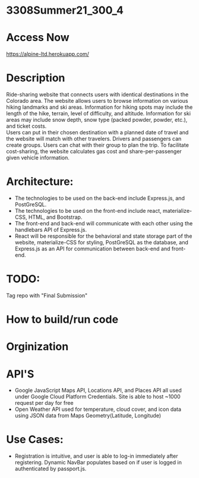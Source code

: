 # 3308Summer21_300_4

# Access Now

https://alpine-ltd.herokuapp.com/

# Description
  Ride-sharing website that connects users with identical destinations in the Colorado area. The website allows users to browse information on various hiking landmarks and ski areas.  Information for hiking spots may include the length of the hike, terrain, level of difficulty, and altitude. Information for ski areas may include snow depth, snow type (packed powder, powder, etc.), and ticket costs.  
  Users can put in their chosen destination with a planned date of travel and the website will match with other travelers.  Drivers and passengers can create groups. Users can chat with their group to plan the trip.  To facilitate cost-sharing, the website calculates gas cost and share-per-passenger given vehicle information.


# Architecture: 
- The technologies to be used on the back-end include Express.js, and PostGreSQL.
- The technologies to be used on the front-end include react, materialize-CSS, HTML, and Bootstrap.
- The front-end and back-end will communicate with each other using the handlebars API of Express.js.
- React will be responsible for the behavioral and state storage part of the website, materialize-CSS for styling, PostGreSQL as the database, and Express.js as an API for communication between back-end and front-end.


# TODO:
Tag repo with "Final Submission"
# How to build/run code

# Orginization

# API'S

- Google JavaScript Maps API, Locations API, and Places API all used under Google Cloud Platform Credentials. Site is able to host ~1000 request per day for free
- Open Weather API used for temperature, cloud cover, and icon data using JSON data from Maps Geometry(Latitude, Longitude)

# Use Cases:
- Registration is intuitive, and user is able to log-in immediately after registering. Dynamic NavBar populates based on if user is logged in authenticated by passport.js.

